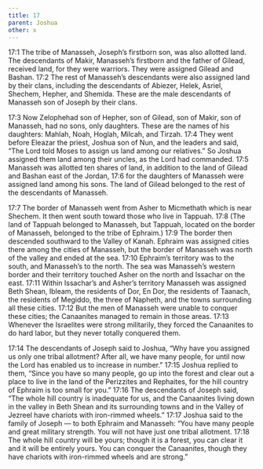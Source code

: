 ```yaml
---
title: 17
parent: Joshua
other: x
---
```


<a name="17:1">17:1</a> The tribe of Manasseh, Joseph’s firstborn son, was also allotted land. The descendants of Makir, Manasseh’s firstborn and the father of Gilead, received land, for they were warriors. They were assigned Gilead and Bashan. <a name="17:2">17:2</a> The rest of Manasseh’s descendants were also assigned land by their clans, including the descendants of Abiezer, Helek, Asriel, Shechem, Hepher, and Shemida. These are the male descendants of Manasseh son of Joseph by their clans.

<a name="17:3">17:3</a> Now Zelophehad son of Hepher, son of Gilead, son of Makir, son of Manasseh, had no sons, only daughters. These are the names of his daughters: Mahlah, Noah, Hoglah, Milcah, and Tirzah. <a name="17:4">17:4</a> They went before Eleazar the priest, Joshua son of Nun, and the leaders and said, “The Lord told Moses to assign us land among our relatives.” So Joshua assigned them land among their uncles, as the Lord had commanded. <a name="17:5">17:5</a> Manasseh was allotted ten shares of land, in addition to the land of Gilead and Bashan east of the Jordan, <a name="17:6">17:6</a> for the daughters of Manasseh were assigned land among his sons. The land of Gilead belonged to the rest of the descendants of Manasseh.

<a name="17:7">17:7</a> The border of Manasseh went from Asher to Micmethath which is near Shechem. It then went south toward those who live in Tappuah. <a name="17:8">17:8</a> (The land of Tappuah belonged to Manasseh, but Tappuah, located on the border of Manasseh, belonged to the tribe of Ephraim.) <a name="17:9">17:9</a> The border then descended southward to the Valley of Kanah. Ephraim was assigned cities there among the cities of Manasseh, but the border of Manasseh was north of the valley and ended at the sea. <a name="17:10">17:10</a> Ephraim’s territory was to the south, and Manasseh’s to the north. The sea was Manasseh’s western border and their territory touched Asher on the north and Issachar on the east. <a name="17:11">17:11</a> Within Issachar’s and Asher’s territory Manasseh was assigned Beth Shean, Ibleam, the residents of Dor, En Dor, the residents of Taanach, the residents of Megiddo, the three of Napheth, and the towns surrounding all these cities. <a name="17:12">17:12</a> But the men of Manasseh were unable to conquer these cities; the Canaanites managed to remain in those areas. <a name="17:13">17:13</a> Whenever the Israelites were strong militarily, they forced the Canaanites to do hard labor, but they never totally conquered them.

<a name="17:14">17:14</a> The descendants of Joseph said to Joshua, “Why have you assigned us only one tribal allotment? After all, we have many people, for until now the Lord has enabled us to increase in number.” <a name="17:15">17:15</a> Joshua replied to them, “Since you have so many people, go up into the forest and clear out a place to live in the land of the Perizzites and Rephaites, for the hill country of Ephraim is too small for you.” <a name="17:16">17:16</a> The descendants of Joseph said, “The whole hill country is inadequate for us, and the Canaanites living down in the valley in Beth Shean and its surrounding towns and in the Valley of Jezreel have chariots with iron-rimmed wheels.” <a name="17:17">17:17</a> Joshua said to the family of Joseph — to both Ephraim and Manasseh: “You have many people and great military strength. You will not have just one tribal allotment. <a name="17:18">17:18</a> The whole hill country will be yours; though it is a forest, you can clear it and it will be entirely yours. You can conquer the Canaanites, though they have chariots with iron-rimmed wheels and are strong.”